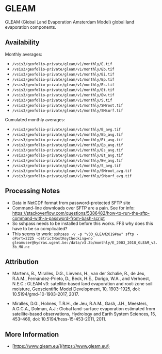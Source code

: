 # GLEAM

GLEAM (Global Land Evaporation Amsterdam Model) global land evaporation components.

## Availability

Monthly averages: 

* `/vsis3/geofolio-private/gleam/v1/monthly/E.tif`
* `/vsis3/geofolio-private/gleam/v1/monthly/Eb.tif`
* `/vsis3/geofolio-private/gleam/v1/monthly/Ei.tif`
* `/vsis3/geofolio-private/gleam/v1/monthly/Ep.tif`
* `/vsis3/geofolio-private/gleam/v1/monthly/Es.tif`
* `/vsis3/geofolio-private/gleam/v1/monthly/Et.tif`
* `/vsis3/geofolio-private/gleam/v1/monthly/Ew.tif`
* `/vsis3/geofolio-private/gleam/v1/monthly/S.tif`
* `/vsis3/geofolio-private/gleam/v1/monthly/SMroot.tif`
* `/vsis3/geofolio-private/gleam/v1/monthly/SMsurf.tif`

Cumulated monthly averages:

* `/vsis3/geofolio-private/gleam/v1/monthly/E_avg.tif`
* `/vsis3/geofolio-private/gleam/v1/monthly/Eb_avg.tif`
* `/vsis3/geofolio-private/gleam/v1/monthly/Ei_avg.tif`
* `/vsis3/geofolio-private/gleam/v1/monthly/Ep_avg.tif`
* `/vsis3/geofolio-private/gleam/v1/monthly/Es_avg.tif`
* `/vsis3/geofolio-private/gleam/v1/monthly/Et_avg.tif`
* `/vsis3/geofolio-private/gleam/v1/monthly/Ew_avg.tif`
* `/vsis3/geofolio-private/gleam/v1/monthly/S_avg.tif`
* `/vsis3/geofolio-private/gleam/v1/monthly/SMroot_avg.tif`
* `/vsis3/geofolio-private/gleam/v1/monthly/SMsurf_avg.tif`

## Processing Notes

* Data in NetCDF format from password-protected SFTP site
* Command-line downloads over SFTP are a pain. See for info: https://stackoverflow.com/questions/5386482/how-to-run-the-sftp-command-with-a-password-from-bash-script
* So sshpass needs to be installed before this works. FFS why does this have to be so complicated?
* This seems to work: `sshpass -v -p "v33_GLEAM2019#aw" sftp -oPort=2225 -oStrictHostKeyChecking=no gleamuser@hydras.ugent.be:/data/v3.3b/monthly/E_2003_2018_GLEAM_v3.3b_MO.nc`

## Attribution

* Martens, B., Miralles, D.G., Lievens, H., van der Schalie, R., de Jeu, R.A.M., Fernández-Prieto, D., Beck, H.E., Dorigo, W.A., and Verhoest, N.E.C.: GLEAM v3: satellite-based land evaporation and root-zone soil moisture, Geoscientific Model Development, 10, 1903–1925, doi: 10.5194/gmd-10-1903-2017, 2017.

* Miralles, D.G., Holmes, T.R.H., de Jeu, R.A.M., Gash, J.H., Meesters, A.G.C.A., Dolman, A.J.: Global land-surface evaporation estimated from satellite-based observations, Hydrology and Earth System Sciences, 15, 453–469, doi: 10.5194/hess-15-453-2011, 2011.

## More Information

* [https://www.gleam.eu/](https://www.gleam.eu/)
